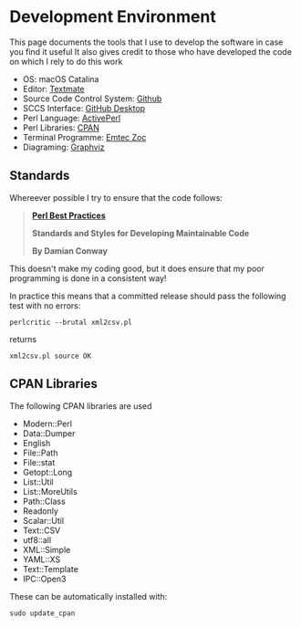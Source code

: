 # Development Environment

This page documents the tools that I use to develop the software in case you find it useful
It also gives credit to those who have developed the code on which I rely to do this work

* OS: macOS Catalina
* Editor: [Textmate](https://macromates.com/)
* Source Code Control System: [Github](https://github.com/) 
* SCCS Interface: [GitHub Desktop](https://desktop.github.com/)
* Perl Language: [ActivePerl](https://www.activestate.com/products/perl/downloads/)
* Perl Libraries: [CPAN](https://www.cpan.org/)
* Terminal Programme: [Emtec Zoc](https://www.emtec.com/zoc/)
* Diagraming: [Graphviz](https://www.graphviz.org/)

## Standards

Whereever possible I try to ensure that the code follows: 

>
> **[Perl Best Practices](http://shop.oreilly.com/product/9780596001735.do)**
>
> **Standards and Styles for Developing Maintainable Code**
>
> **By Damian Conway**
>

This doesn't make my coding good, but it does ensure that my poor programming is done in a consistent way!

In practice this means that a committed release should pass the following test with no errors:
```
perlcritic --brutal xml2csv.pl
```
returns
```
xml2csv.pl source OK
```
## CPAN Libraries 

The following CPAN libraries are used

   * Modern::Perl
   * Data::Dumper
   * English
   * File::Path
   * File::stat
   * Getopt::Long
   * List::Util
   * List::MoreUtils
   * Path::Class
   * Readonly
   * Scalar::Util
   * Text::CSV
   * utf8::all
   * XML::Simple
   * YAML::XS
   * Text::Template
   * IPC::Open3
   
   These can be automatically installed with:
```
sudo update_cpan
```